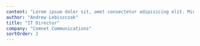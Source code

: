 ```yaml
---
content: "Lorem ipsum dolor sit, amet consectetur adipisicing elit. Minus, inventore provident. Expedita nobis, enim, obcaecati assumenda, id facilis pariatur impedit exercitationem dignissimos illo quos minus deleniti est! Tenetur nihil cum dolor. Necessitatibus totam odit fugiat minus explicabo sint autem soluta vitae. Earum magnam distinctio assumenda facilis voluptas laudantium voluptatum sit."
author: "Andrew Lebiszczak"
title: "IT Director" 
company: "Comnet Communications"
sortOrder: 2
---
```

